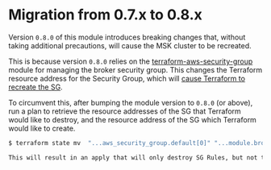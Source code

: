 # Migration from 0.7.x to 0.8.x

Version `0.8.0` of this module introduces breaking changes that, without taking additional precautions, will cause the MSK
cluster to be recreated.

This is because version `0.8.0` relies on the [terraform-aws-security-group](https://github.com/cloudposse/terraform-aws-security-group)
module for managing the broker security group. This changes the Terraform resource address for the Security Group, which will
[cause Terraform to recreate the SG](https://github.com/hashicorp/terraform-provider-aws/blob/3988f0c55ad6eb33c2b4c660312df9a4be4586b9/internal/service/kafka/cluster.go#L90-L97). 

To circumvent this, after bumping the module version to `0.8.0` (or above), run a plan to retrieve the resource addresses of
the SG that Terraform would like to destroy, and the resource address of the SG which Terraform would like to create.

```bash
$ terraform state mv  "...aws_security_group.default[0]" "...module.broker_security_group.aws_security_group.default[0]" 

This will result in an apply that will only destroy SG Rules, but not the itself or the MSK cluster.
